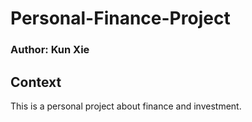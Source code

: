 # Personal-Finance-Project

### Author: Kun Xie

## Context

This is a personal project about finance and investment.